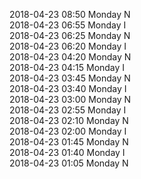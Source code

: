 2018-04-23 08:50 Monday  N  
2018-04-23 06:55 Monday  I  
2018-04-23 06:25 Monday  N  
2018-04-23 06:20 Monday  I  
2018-04-23 04:20 Monday  N  
2018-04-23 04:15 Monday  I  
2018-04-23 03:45 Monday  N  
2018-04-23 03:40 Monday  I  
2018-04-23 03:00 Monday  N  
2018-04-23 02:55 Monday  I  
2018-04-23 02:10 Monday  N  
2018-04-23 02:00 Monday  I  
2018-04-23 01:45 Monday  N  
2018-04-23 01:40 Monday  I  
2018-04-23 01:05 Monday  N  
